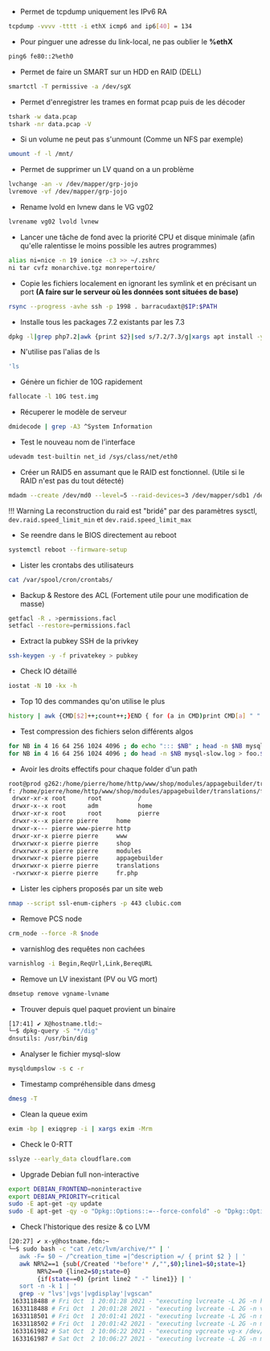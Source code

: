   * Permet de tcpdump uniquement les IPv6 RA

```bash
tcpdump -vvvv -tttt -i ethX icmp6 and ip6[40] = 134
```

  * Pour pinguer une adresse du link-local, ne pas oublier le **%ethX**

```bash
ping6 fe80::2%eth0
```

  * Permet de faire un SMART sur un HDD en RAID (DELL)

```bash
smartctl -T permissive -a /dev/sgX
```

  * Permet d'enregistrer les trames en format pcap puis de les décoder

```bash
tshark -w data.pcap
tshark -nr data.pcap -V
```

  * Si un volume ne peut pas s'unmount (Comme un NFS par exemple)

```bash
umount -f -l /mnt/
```

  * Permet de supprimer un LV quand on a un problème

```bash
lvchange -an -v /dev/mapper/grp-jojo
lvremove -vf /dev/mapper/grp-jojo
```

  * Rename lvold en lvnew dans le VG vg02

```bash
lvrename vg02 lvold lvnew
```

  * Lancer une tâche de fond avec la priorité CPU et disque minimale
    (afin qu'elle ralentisse le moins possible les autres programmes)

```bash
alias ni=nice -n 19 ionice -c3 >> ~/.zshrc
ni tar cvfz monarchive.tgz monrepertoire/
```

  * Copie les fichiers localement en ignorant les symlink et en
    précisant un port **(A faire sur le serveur où les données sont
    situées de base)**

```bash
rsync --progress -avhe ssh -p 1998 . barracudaxt@$IP:$PATH
```

  * Installe tous les packages 7.2 existants par les 7.3

```bash
dpkg -l|grep php7.2|awk {print $2}|sed s/7.2/7.3/g|xargs apt install -y
```

  * N'utilise pas l'alias de ls

```bash
'ls
```

  * Génère un fichier de 10G rapidement

```bash
fallocate -l 10G test.img
```

  * Récuperer le modèle de serveur

```bash
dmidecode | grep -A3 ^System Information
```

  * Test le nouveau nom de l'interface

```bash
udevadm test-builtin net_id /sys/class/net/eth0
```

  * Créer un RAID5 en assumant que le RAID est fonctionnel. (Utile si le
    RAID n'est pas du tout détecté)

```bash
mdadm --create /dev/md0 --level=5 --raid-devices=3 /dev/mapper/sdb1 /dev/mapper/sdc1 /dev/mapper/sdd1 --assume-clean
```

!!! Warning
    La reconstruction du raid est "bridé" par des paramètres sysctl, `dev.raid.speed_limit_min` et `dev.raid.speed_limit_max`


  * Se reendre dans le BIOS directement au reboot

```bash
systemctl reboot --firmware-setup
```

  * Lister les crontabs des utilisateurs

```bash
cat /var/spool/cron/crontabs/
```

  * Backup & Restore des ACL (Fortement utile pour une modification de
    masse)

```bash
getfacl -R . >permissions.facl
setfacl --restore=permissions.facl
```

  * Extract la pubkey SSH de la privkey

```bash
ssh-keygen -y -f privatekey > pubkey
```

  * Check IO détaillé

```bash
iostat -N 10 -kx -h
```

  * Top 10 des commandes qu'on utilise le plus

```bash
history | awk {CMD[$2]++;count++;}END { for (a in CMD)print CMD[a] " " CMD[a]/count*100 "% " a;} | grep -v "./" | column -c3 -s " " -t | sort -nr | nl |  head -n10
```

  * Test compression des fichiers selon différents algos

```bash
for NB in 4 16 64 256 1024 4096 ; do echo "::: $NB" ; head -n $NB mysql-slow.log > foo.$NB ; cat foo.$NB | zstd -c > foo.$NB.zstd ; done
for NB in 4 16 64 256 1024 4096 ; do head -n $NB mysql-slow.log > foo.$NB ; cat foo.$NB | lzop -c > foo.$NB.lzo ; done
```

  * Avoir les droits effectifs pour chaque folder d'un path

```bash
root@prod g262:/home/pierre/home/http/www/shop/modules/appagebuilder/translations$ namei -o -m  /home/pierre/home/http/www/shop/modules/appagebuilder/translations/fr.php
f: /home/pierre/home/http/www/shop/modules/appagebuilder/translations/fr.php
 drwxr-xr-x root      root          /
 drwxr-x--x root      adm           home
 drwxr-xr-x root      root          pierre
 drwxr-x--x pierre pierre     home
 drwxr-x--- pierre www-pierre http
 drwxr-xr-x pierre pierre     www
 drwxrwxr-x pierre pierre     shop
 drwxrwxr-x pierre pierre     modules
 drwxrwxr-x pierre pierre     appagebuilder
 drwxrwxr-x pierre pierre     translations
 -rwxrwxr-x pierre pierre     fr.php
```

  * Lister les ciphers proposés par un site web

```bash
nmap --script ssl-enum-ciphers -p 443 clubic.com
```

  * Remove PCS node

```bash
crm_node --force -R $node
```

  * varnishlog des requêtes non cachées

```bash
varnishlog -i Begin,ReqUrl,Link,BereqURL
```

  * Remove un LV inexistant (PV ou VG mort)

```bash
dmsetup remove vgname-lvname
```

  * Trouver depuis quel paquet provient un binaire

```bash
[17:41] ✔ X@hostname.tld:~
└─$ dpkg-query -S "*/dig"
dnsutils: /usr/bin/dig
```

  * Analyser le fichier mysql-slow

```bash
mysqldumpslow -s c -r
```

  * Timestamp compréhensible dans dmesg

```bash
dmesg -T
```

  * Clean la queue exim

```bash
exim -bp | exiqgrep -i | xargs exim -Mrm
```

  * Check le 0-RTT

```bash
sslyze --early_data cloudflare.com
```

  * Upgrade Debian full non-interactive

```bash
export DEBIAN_FRONTEND=noninteractive
export DEBIAN_PRIORITY=critical
sudo -E apt-get -qy update
sudo -E apt-get -qy -o "Dpkg::Options::=--force-confold" -o "Dpkg::Options::=--force-confdef"  upgrade
```

  * Check l'historique des resize & co LVM

```bash
[20:27] ✔ x-y@hostname.fdn:~
└─$ sudo bash -c "cat /etc/lvm/archive/*" | '
   awk -F= $0 ~ /^creation_time =|^description =/ { print $2 } | '
   awk NR%2==1 {sub(/Created '*before'* /,"",$0);line1=$0;state=1}
        NR%2==0 {line2=$0;state=0}
        {if(state==0) {print line2 " -" line1}} | '
   sort -n -k 1 | '
   grep -v "lvs'|vgs'|vgdisplay'|vgscan"
 1633118488 # Fri Oct  1 20:01:28 2021 - "executing lvcreate -L 2G -n home vg --wipesignatures
 1633118488 # Fri Oct  1 20:01:28 2021 - "executing lvcreate -L 2G -n var vg --wipesignatures
 1633118501 # Fri Oct  1 20:01:41 2021 - "executing lvcreate -L 2G -n mysql vg --wipesignatures
 1633118502 # Fri Oct  1 20:01:42 2021 - "executing lvcreate -L 2G -n mysqlinnodb vg --wipesignatures
 1633161982 # Sat Oct  2 10:06:22 2021 - "executing vgcreate vg-x /dev/sdc"
 1633161987 # Sat Oct  2 10:06:27 2021 - "executing lvcreate -L 2G -n mysql vg-x --wipesignatures
```
